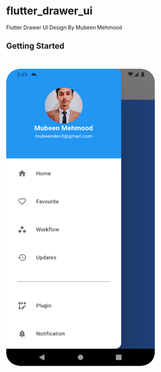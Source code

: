 # flutter_drawer_ui

Flutter Drawer UI Design By Mubeen Mehmood

## Getting Started

&nbsp;
&nbsp;
&nbsp;

<img src="images/drawer-ui.png" alt= Drawer-UI-Screenshots” width="400" height="800">
